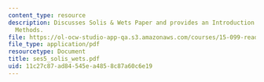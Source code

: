 ```yaml
---
content_type: resource
description: Discusses Solis & Wets Paper and provides an Introduction to Sampling
  Methods.
file: https://ol-ocw-studio-app-qa.s3.amazonaws.com/courses/15-099-readings-in-optimization-fall-2003/11c27c87ad84545ea4858c87a60c6e19_ses5_solis_wets.pdf
file_type: application/pdf
resourcetype: Document
title: ses5_solis_wets.pdf
uid: 11c27c87-ad84-545e-a485-8c87a60c6e19
---
```

